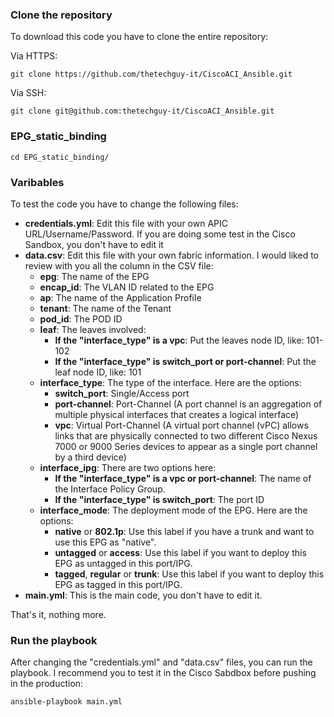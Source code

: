 ### Clone the repository

To download this code you have to clone the entire repository:

Via HTTPS:

```
git clone https://github.com/thetechguy-it/CiscoACI_Ansible.git
```

Via SSH:

```
git clone git@github.com:thetechguy-it/CiscoACI_Ansible.git
```

### EPG_static_binding

```
cd EPG_static_binding/
```


### Varibables
To test the code you have to change the following files:   
- **credentials.yml**: Edit this file with your own APIC URL/Username/Password. If you are doing some test in the Cisco Sandbox, you don't have to edit it
- **data.csv**: Edit this file with your own fabric information. I would liked to review with you all the column in the CSV file:
  - **epg**: The name of the EPG
  - **encap_id**: The VLAN ID related to the EPG
  - **ap**: The name of the Application Profile
  - **tenant**: The name of the Tenant
  - **pod_id**: The POD ID
  - **leaf**: The leaves involved:
    - **If the "interface_type" is a vpc**: Put the leaves node ID, like: 101-102
    - **If the "interface_type" is switch_port or port-channel**: Put the leaf node ID, like: 101
  - **interface_type**: The type of the interface. Here are the options:
    - **switch_port**: Single/Access port
    - **port-channel**: Port-Channel (A port channel is an aggregation of multiple physical interfaces that creates a logical interface)
    - **vpc**: Virtual Port-Channel (A virtual port channel (vPC) allows links that are physically connected to two different Cisco Nexus 7000 or 9000 Series devices to appear as a single port channel by a third device)
  - **interface_ipg**: There are two options here:
    - **If the "interface_type" is a vpc or port-channel**: The name of the Interface Policy Group.
    - **If the "interface_type" is switch_port**: The port ID
  - **interface_mode**: The deployment mode of the EPG. Here are the options:
    - **native** or **802.1p**: Use this label if you have a trunk and want to use this EPG as "native".
    - **untagged** or **access**: Use this label if you want to deploy this EPG as untagged in this port/IPG.
    - **tagged**, **regular** or **trunk**: Use this label if you want to deploy this EPG as tagged in this port/IPG.  
- **main.yml**: This is the main code, you don't have to edit it.

That's it, nothing more.

### Run the playbook

After changing the "credentials.yml" and "data.csv" files, you can run the playbook. I recommend you to test it in the Cisco Sabdbox before pushing in the production:

```
ansible-playbook main.yml
```
